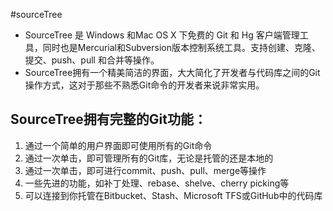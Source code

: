 #sourceTree

- SourceTree 是 Windows 和Mac OS X 下免费的 Git 和 Hg 客户端管理工具，同时也是Mercurial和Subversion版本控制系统工具。支持创建、克隆、提交、push、pull 和合并等操作。
- SourceTree拥有一个精美简洁的界面，大大简化了开发者与代码库之间的Git操作方式，这对于那些不熟悉Git命令的开发者来说非常实用。

## SourceTree拥有完整的Git功能： ##
1. 通过一个简单的用户界面即可使用所有的Git命令
1. 通过一次单击，即可管理所有的Git库，无论是托管的还是本地的
1. 通过一次单击，即可进行commit、push、pull、merge等操作
1. 一些先进的功能，如补丁处理、rebase、shelve、cherry picking等
1. 可以连接到你托管在Bitbucket、Stash、Microsoft TFS或GitHub中的代码库